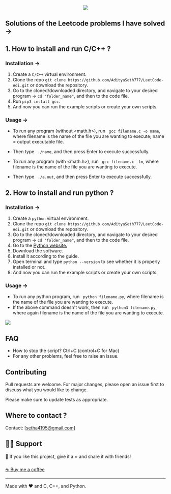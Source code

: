 <div align ="center">

![](https://camo.githubusercontent.com/cc970ca71436129d452abe304b052203754cf170951dd0a2a1903613f5b32999/68747470733a2f2f692e70696e696d672e636f6d2f6f726967696e616c732f37332f65312f35342f37336531353432323031316537363365613962333033613737333865373161332e676966)

 </div>  
 
## Solutions of the Leetcode problems I have solved ->
  
## 1. How to install and run C/C++ ?

### Installation ->
1. Create a ```C/C++``` virtual environment. 
2. Clone the repo ```git clone https://github.com/AdityaSeth777/LeetCode-Adi.git``` or download the repository.
3. Go to the cloned/downloaded directory, and navigate to your desired program -> ``` cd "folder_name" ```, and then to the code file.
4. Run ``` pip3 install gcc ```.
5. And now you can run the example scripts or create your own scripts.  

### Usage ->
- To run any program (without <math.h>), run ``` gcc filename.c -o name```, where filename is the name of the file you are wanting to execute; name = output executable file.
- Then type ``` ./name```, and then press Enter to execute successfully.

- To run any program (with <math.h>), run ``` gcc filename.c -lm```, where filename is the name of the file you are wanting to execute.
- Then type ``` ./a.out```, and then press Enter to execute successfully.

## 2. How to install and run python ?

### Installation ->
1. Create a ```python``` virtual environment. 
2. Clone the repo ```git clone https://github.com/AdityaSeth777/LeetCode-Adi.git``` or download the repository.
3. Go to the cloned/downloaded directory, and navigate to your desired program -> ``` cd "folder_name" ```, and then to the code file.
4. Go to the [Python website.](https://www.python.org/)
5. Download the software.
6. Install it according to the guide.
7. Open terminal and type ```python --version``` to see whether it is properly installed or not.
8. And now you can run the example scripts or create your own scripts. 


### Usage ->
- To run any python program, run ``` python filename.py```, where filename is the name of the file you are wanting to execute.
- If the above command doesn't work, then run ``` python3 filename.py```, where again filename is the name of the file you are wanting to execute.


![](https://i.stack.imgur.com/Wtaeg.gif)

## FAQ
- How to stop the script? Ctrl+C (control+C for Mac) 
- For any other problems, feel free to raise an issue.

## Contributing
Pull requests are welcome. For major changes, please open an issue first to discuss what you would like to change. 

Please make sure to update tests as appropriate.

<!--(https://github.com/AdityaSeth777/30-Days-of-Code-Hackerrank/blob/main/License)

## What next ?
- I will be working on completing this wonderful bunch of programs by Hackerrank, which I will be uploading as well.
- Along with that, I will be uploading other programs as well including my college assignments and other projects.
!-->
## Where to contact ?
Contact: [setha4195@gmail.com]

## 🙋‍♂️ Support

💙 If you like this project, give it a ⭐ and share it with friends!<br><br>
[☕ Buy me a coffee](https://www.buymeacoffee.com/adityaseth)

---

Made with ❤️ and C, C++, and Python. <br><br>
